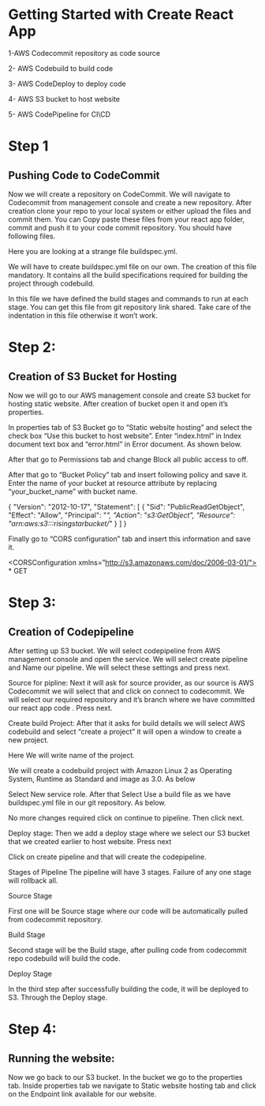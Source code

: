 # Getting Started with Create React App


1-AWS Codecommit repository as code source

2- AWS Codebuild to build code

3- AWS CodeDeploy to deploy code

4- AWS S3 bucket to host website

5- AWS CodePipeline for CI\CD


# Step 1
## Pushing Code to CodeCommit

Now we will create a repository on CodeCommit. We will navigate to Codecommit from management console and create a new repository. After creation clone your repo to your local system or either upload the files and commit them. You can Copy paste these files from your react app folder, commit and push it to your code commit repository. You should have following files.

Here you are looking at a strange file buildspec.yml.

We will have to create buildspec.yml file on our own. The creation of this file mandatory. It contains all the build specifications required for building the project through codebuild.

In this file we have defined the build stages and commands to run at each stage. You can get this file from git repository link shared. Take care of the indentation in this file otherwise it won’t work.


# Step 2:

## Creation of S3 Bucket for Hosting

Now we will go to our AWS management console and create S3 bucket for hosting static website. After creation of bucket open it and open it’s properties.

In properties tab of S3 Bucket go to “Static website hosting” and select the check box “Use this bucket to host website”. Enter “index.html” in Index document text box and “error.html” in Error document. As shown below.

After that go to Permissions tab and change Block all public access to off.


After that go to “Bucket Policy” tab and insert following policy and save it. Enter the name of your bucket at resource attribute by replacing “your_bucket_name” with bucket name.

  {
    "Version": "2012-10-17",
    "Statement": [
        {
            "Sid": "PublicReadGetObject",
            "Effect": "Allow",
            "Principal": "*",
            "Action": "s3:GetObject",
            "Resource": "arn:aws:s3:::risingstarbucket/*"
        }
    ]
}

Finally go to “CORS configuration” tab and insert this information and save it.

<?xml version=”1.0" encoding=”UTF-8"?>
<CORSConfiguration xmlns=”http://s3.amazonaws.com/doc/2006-03-01/">
<CORSRule>
<AllowedOrigin>*</AllowedOrigin>
<AllowedMethod>GET</AllowedMethod>
</CORSRule>
</CORSConfiguration>


# Step 3:

## Creation of Codepipeline

After setting up S3 bucket. We will select codepipeline from AWS management console and open the service. We will select create pipeline and Name our pipeline. We will select these settings and press next.

Source for pipline: Next it will ask for source provider, as our source is AWS Codecommit we will select that and click on connect to codecommit. We will select our required repository and it’s branch where we have committed our react app code . Press next.

Create build Project: After that it asks for build details we will select AWS codebuild and select “create a project” it will open a window to create a new project.

Here We will write name of the project.

We will create a codebuild project with Amazon Linux 2 as Operating System, Runtime as Standard and image as 3.0. As below

Select New service role. After that Select Use a build file as we have buildspec.yml file in our git repository. As below.

No more changes required click on continue to pipeline. Then click next.

Deploy stage: Then we add a deploy stage where we select our S3 bucket that we created earlier to host website. Press next

Click on create pipeline and that will create the codepipeline.

Stages of Pipeline
The pipeline will have 3 stages. Failure of any one stage will rollback all.

Source Stage

First one will be Source stage where our code will be automatically pulled from codecommit repository.

Build Stage

Second stage will be the Build stage, after pulling code from codecommit repo codebuild will build the code.

Deploy Stage

In the third step after successfully building the code, it will be deployed to S3. Through the Deploy stage.




# Step 4:
## Running the website:

Now we go back to our S3 bucket. In the bucket we go to the properties tab. Inside properties tab we navigate to Static website hosting tab and click on the Endpoint link available for our website.
